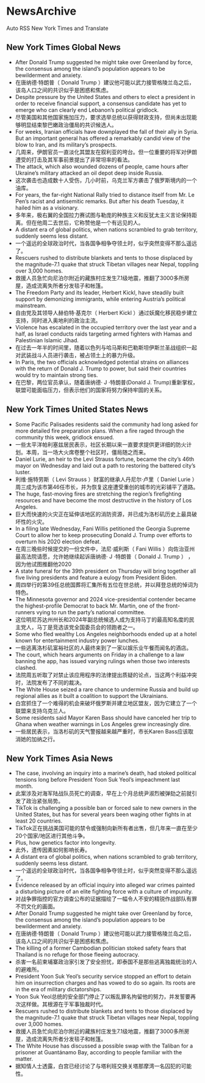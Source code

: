 # NewsArchive
Auto RSS New York Times and Translate

## New York Times Global News
* After Donald Trump suggested he might take over Greenland by force, the consensus among the island’s population appears to be bewilderment and anxiety.
* 在唐纳德·特朗普（ Donald Trump ）建议他可能以武力接管格陵兰岛之后，该岛人口之间的共识似乎是困惑和焦虑。
* Despite pressure by the United States and others to elect a president in order to receive financial support, a consensus candidate has yet to emerge who can clearly end Lebanon’s political gridlock.
* 尽管美国和其他国家施加压力，要求选举总统以获得财政支持，但尚未出现能够明显结束黎巴嫩政治僵局的共识候选人。
* For weeks, Iranian officials have downplayed the fall of their ally in Syria. But an important general has offered a remarkably candid view of the blow to Iran, and its military’s prospects.
* 几周来，伊朗官员一直淡化其盟友在叙利亚的垮台。但一位重要的将军对伊朗遭受的打击及其军事前景提出了非常坦率的看法。
* The attack, which also wounded dozens of people, came hours after Ukraine’s military attacked an oil depot deep inside Russia.
* 这次袭击也造成数十人受伤，几小时前，乌克兰军方袭击了俄罗斯境内的一个油库。
* For years, the far-right National Rally tried to distance itself from Mr. Le Pen’s racist and antisemitic remarks. But after his death Tuesday, it hailed him as a visionary.
* 多年来，极右翼的全国拉力赛试图与勒庞的种族主义和反犹太主义言论保持距离。但在他周二去世后，它称赞他是一个有远见的人。
* A distant era of global politics, when nations scrambled to grab territory, suddenly seems less distant.
* 一个遥远的全球政治时代，当各国争相争夺领土时，似乎突然变得不那么遥远了。
* Rescuers rushed to distribute blankets and tents to those displaced by the magnitude-7.1 quake that struck Tibetan villages near Nepal, toppling over 3,000 homes.
* 救援人员急忙向尼泊尔附近的藏族村庄发生7.1级地震，推翻了3000多所房屋，造成流离失所者分发毯子和帐篷。
* The Freedom Party and its leader, Herbert Kickl, have steadily built support by demonizing immigrants, while entering Austria’s political mainstream.
* 自由党及其领导人赫伯特·基克尔（ Herbert Kickl ）通过妖魔化移民稳步建立支持，同时进入奥地利的政治主流。
* Violence has escalated in the occupied territory over the last year and a half, as Israel conducts raids targeting armed fighters with Hamas and Palestinian Islamic Jihad.
* 在过去一年半的时间里，随着以色列与哈马斯和巴勒斯坦伊斯兰圣战组织一起对武装战斗人员进行袭击，被占领土上的暴力升级。
* In Paris, the two officials acknowledged potential strains on alliances with the return of Donald J. Trump to power, but said their countries would try to maintain strong ties.
* 在巴黎，两位官员承认，随着唐纳德· J ·特朗普(Donald J. Trump)重新掌权，联盟可能面临压力，但表示他们的国家将努力保持牢固的关系。

## New York Times United States News
* Some Pacific Palisades residents said the community had long asked for more detailed fire preparation plans. When a fire raged through the community this week, gridlock ensued.
* 一些太平洋帕利塞兹居民表示，社区长期以来一直要求提供更详细的防火计划。本周，当一场大火席卷整个社区时，僵局随之而来。
* Daniel Lurie, an heir to the Levi Strauss fortune, became the city’s 46th mayor on Wednesday and laid out a path to restoring the battered city’s luster.
* 利维·施特劳斯（ Levi Strauss ）财富的继承人丹尼尔·卢里（ Daniel Lurie ）周三成为该市第46任市长，并为恢复这座遭受重创的城市的光彩铺平了道路。
* The huge, fast-moving fires are stretching the region’s firefighting resources and have become the most destructive in the history of Los Angeles.
* 巨大而快速的火灾正在延伸该地区的消防资源，并已成为洛杉矶历史上最具破坏性的火灾。
* In a filing late Wednesday, Fani Willis petitioned the Georgia Supreme Court to allow her to keep prosecuting Donald J. Trump over efforts to overturn his 2020 election defeat.
* 在周三晚些时候提交的一份文件中，法尼·威利斯（ Fani Willis ）向佐治亚州最高法院请愿，允许她继续起诉唐纳德· J ·特朗普（ Donald J. Trump ） ，因为他试图推翻他2020
* A state funeral for the 39th president on Thursday will bring together all five living presidents and feature a eulogy from President Biden.
* 周四举行的第39任总统国葬将汇集所有五位在世总统，并以拜登总统的悼词为特色。
* The Minnesota governor and 2024 vice-presidential contender became the highest-profile Democrat to back Mr. Martin, one of the front-runners vying to run the party’s national committee.
* 这位明尼苏达州州长和2024年副总统候选人成为支持马丁的最高知名度的民主党人，马丁是竞选该党全国委员会的领跑者之一。
* Some who fled wealthy Los Angeles neighborhoods ended up at a hotel known for entertainment industry power lunches.
* 一些逃离洛杉矶富裕社区的人最终来到了一家以娱乐业午餐而闻名的酒店。
* The court, which hears arguments on Friday in a challenge to a law banning the app, has issued varying rulings when those two interests clashed.
* 法院周五听取了对禁止该应用程序的法律提出质疑的论点，当这两个利益冲突时，法院发布了不同的裁决。
* The White House seized a rare chance to undermine Russia and build up regional allies as it built a coalition to support the Ukrainians.
* 白宫抓住了一个难得的机会来破坏俄罗斯并建立地区盟友，因为它建立了一个联盟来支持乌克兰人。
* Some residents said Mayor Karen Bass should have canceled her trip to Ghana when weather warnings in Los Angeles grew increasingly dire.
* 一些居民表示，当洛杉矶的天气警报越来越严重时，市长Karen Bass应该取消她的加纳之行。

## New York Times Asia News
* The case, involving an inquiry into a marine’s death, had stoked political tensions long before President Yoon Suk Yeol’s impeachment last month.
* 此案涉及对海军陆战队员死亡的调查，早在上个月总统尹淑烈被弹劾之前就引发了政治紧张局势。
* TikTok is challenging a possible ban or forced sale to new owners in the United States, but has for several years been waging other fights in at least 20 countries.
* TikTok正在挑战美国可能的禁令或强制向新所有者出售，但几年来一直在至少20个国家/地区进行其他斗争。
* Plus, how genetics factor into longevity.
* 此外，遗传因素如何影响长寿。
* A distant era of global politics, when nations scrambled to grab territory, suddenly seems less distant.
* 一个遥远的全球政治时代，当各国争相争夺领土时，似乎突然变得不那么遥远了。
* Evidence released by an official inquiry into alleged war crimes painted a disturbing picture of an elite fighting force with a culture of impunity.
* 对战争罪指控的官方调查公布的证据描绘了一幅令人不安的精锐作战部队有罪不罚文化的画面。
* After Donald Trump suggested he might take over Greenland by force, the consensus among the island’s population appears to be bewilderment and anxiety.
* 在唐纳德·特朗普（ Donald Trump ）建议他可能以武力接管格陵兰岛之后，该岛人口之间的共识似乎是困惑和焦虑。
* The killing of a former Cambodian politician stoked safety fears that Thailand is no refuge for those fleeing autocracy.
* 杀害一名前柬埔寨政治家引发了安全担忧，即泰国不是那些逃离独裁统治的人的避难所。
* President Yoon Suk Yeol’s security service stopped an effort to detain him on insurrection charges and has vowed to do so again. Its roots are in the era of military dictatorships.
* Yoon Suk Yeol总统的安全部门停止了以叛乱罪名拘留他的努力，并发誓要再次这样做。其根源在于军事独裁时代。
* Rescuers rushed to distribute blankets and tents to those displaced by the magnitude-7.1 quake that struck Tibetan villages near Nepal, toppling over 3,000 homes.
* 救援人员急忙向尼泊尔附近的藏族村庄发生7.1级地震，推翻了3000多所房屋，造成流离失所者分发毯子和帐篷。
* The White House has discussed a possible swap with the Taliban for a prisoner at Guantánamo Bay, according to people familiar with the matter.
* 据知情人士透露，白宫已经讨论了与塔利班交换关塔那摩湾一名囚犯的可能性。

